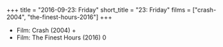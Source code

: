 +++
title = "2016-09-23: Friday"
short_title = "23: Friday"
films = ["crash-2004", "the-finest-hours-2016"]
+++


* Film: Crash (2004) +
* Film: The Finest Hours (2016) 0
